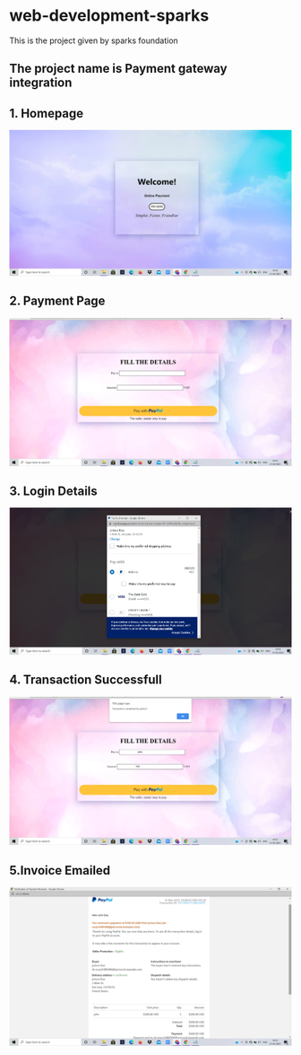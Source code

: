 # web-development-sparks

This is the project given by sparks foundation
<h2>The project name is <strong>Payment gateway integration</strong></h2>

## 1. Homepage
![Homepage](screenshots/1.png)
## 2. Payment Page
![Payment Details](screenshots/2.png)
## 3. Login Details
![Login Details](screenshots/3.png)

## 4. Transaction Successfull
![Transaction Successful](screenshots/4.png)

## 5.Invoice Emailed
![Invoice Emailed ](screenshots/5.png)
